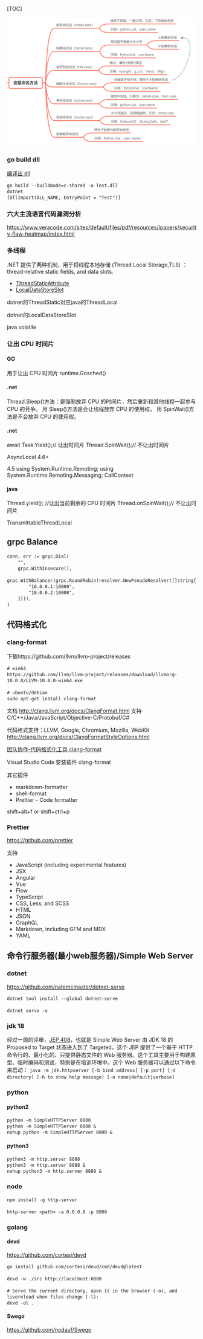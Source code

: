 [TOC]

![](../img/var-named.jpg)

### go build dll
[编译出 dll](https://www.cnblogs.com/timeddd/p/11731160.html)

```
go build --buildmode=c-shared -o Test.dll
dotnet
[DllImport(DLL_NAME, EntryPoint = "Test")]
```
### 六大主流语言代码漏洞分析
https://www.veracode.com/sites/default/files/pdf/resources/ipapers/security-flaw-heatmap/index.html

### 多线程

.NET 提供了两种机制，用于将线程本地存储 (Thread Local Storage,TLS) ：thread-relative static fields, and data slots.
- [ThreadStaticAttribute](https://docs.microsoft.com/en-us/dotnet/api/system.threadstaticattribute?view=net-5.0)
- [LocalDataStoreSlot](https://docs.microsoft.com/en-us/dotnet/api/system.localdatastoreslot?view=net-5.0)

dotnet的ThreadStatic对应java的ThreadLocal

dotnet的LocalDataStoreSlot

java volatile

### 让出 CPU 时间片

#### GO

用于让出 CPU 时间片
runtime.Gosched()

#### .net

Thread.Sleep()方法：是强制放弃 CPU 的时间片，然后重新和其他线程一起参与 CPU 的竞争。
用 Sleep()方法是会让线程放弃 CPU 的使用权。
用 SpinWait()方法是不会放弃 CPU 的使用权。

#### .net

await Task.Yield();// 让出时间片
Thread.SpinWait();// 不让出时间片

AsyncLocal 4.6+

4.5
using System.Runtime.Remoting;
using System.Runtime.Remoting.Messaging;
CallContext

#### java

Thread.yield(); //让出当前剩余的 CPU 时间片
Thread.onSpinWait();// 不让出时间片

TransmittableThreadLocal

## grpc Balance

```
conn, err := grpc.Dial(
    "",
    grpc.WithInsecure(),
    grpc.WithBalancer(grpc.RoundRobin(resolver.NewPseudoResolver([]string{
        "10.0.0.1:10000",
        "10.0.0.2:10000",
    }))),
)
```

## 代码格式化

### clang-format

下载https://github.com/llvm/llvm-project/releases

```
# win64
https://github.com/llvm/llvm-project/releases/download/llvmorg-10.0.0/LLVM-10.0.0-win64.exe

# ubuntu/debian
sudo apt-get install clang-format
```

文档
http://clang.llvm.org/docs/ClangFormat.html
支持 C/C++/Java/JavaScript/Objective-C/Protobuf/C#

代码格式支持：LLVM, Google, Chromium, Mozilla, WebKit
http://clang.llvm.org/docs/ClangFormatStyleOptions.html

[团队协作-代码格式化工具 clang-format](https://www.toutiao.com/i6886080589141639693)

Visual Studio Code 安装插件 clang-format

其它插件

- markdown-formatter
- shell-format
- Prettier - Code formatter

shift+alt+f
or
shift+ctrl+p

### Prettier
https://github.com/prettier

支持
- JavaScript (including experimental features)
- JSX
- Angular
- Vue
- Flow
- TypeScript
- CSS, Less, and SCSS
- HTML
- JSON
- GraphQL
- Markdown, including GFM and MDX
- YAML

## 命令行服务器(最小web服务器)/Simple Web Server
### dotnet
https://github.com/natemcmaster/dotnet-serve
```
dotnet tool install --global dotnet-serve

dotnet serve -o
```

### jdk 18
经过一周的评审，[JEP 408](https://openjdk.java.net/jeps/408)，也就是 Simple Web Server 由 JDK 18 的 Proposed to Target 状态进入到了 Targeted。这个 JEP 提供了一个基于 HTTP 命令行的、最小化的、只提供静态文件的 Web 服务器。这个工具主要用于构建原型、临时编码和测试，特别是在培训环境中。这个 Web 服务器可以通过以下命令来启动：
`java -m jdk.httpserver [-b bind address] [-p port] [-d directory] [-h to show help message] [-o none|default|verbose]`

### python
#### python2
```
python -m SimpleHTTPServer 8888
python -m SimpleHTTPServer 8888 &
nohup python -m SimpleHTTPServer 8000 &
```
#### python3
```
python3 -m http.server 8888
python3 -m http.server 8888 &
nohup python3 -m http.server 8888 &
```

### node
```
npm install -g http-server

http-server <path> -a 0.0.0.0 -p 8080
```

### golang
#### devd
https://github.com/cortesi/devd
```
go install github.com/cortesi/devd/cmd/devd@latest

devd -w ./src http://localhost:8080

# Serve the current directory, open it in the browser (-o), and livereload when files change (-l):
devd -ol .
```
#### Swego
https://github.com/nodauf/Swego
